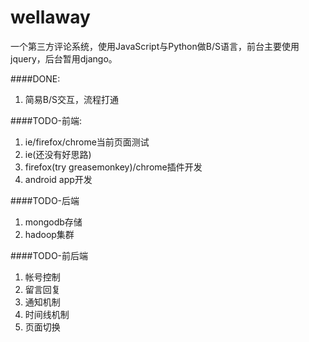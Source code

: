 wellaway
========

一个第三方评论系统，使用JavaScript与Python做B/S语言，前台主要使用jquery，后台暂用django。

####DONE:

1. 简易B/S交互，流程打通

####TODO-前端:
1. ie/firefox/chrome当前页面测试
2. ie(还没有好思路)
3. firefox(try greasemonkey)/chrome插件开发
4. android app开发

####TODO-后端
1. mongodb存储
2. hadoop集群

####TODO-前后端
1. 帐号控制
2. 留言回复
3. 通知机制
4. 时间线机制
5. 页面切换
